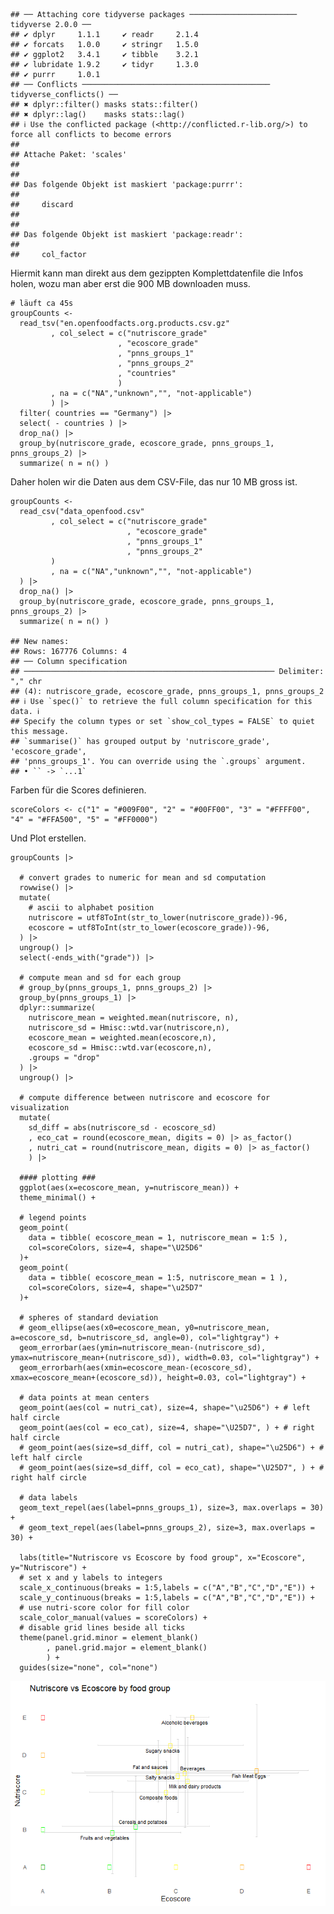     ## ── Attaching core tidyverse packages ──────────────────────── tidyverse 2.0.0 ──
    ## ✔ dplyr     1.1.1     ✔ readr     2.1.4
    ## ✔ forcats   1.0.0     ✔ stringr   1.5.0
    ## ✔ ggplot2   3.4.1     ✔ tibble    3.2.1
    ## ✔ lubridate 1.9.2     ✔ tidyr     1.3.0
    ## ✔ purrr     1.0.1     
    ## ── Conflicts ────────────────────────────────────────── tidyverse_conflicts() ──
    ## ✖ dplyr::filter() masks stats::filter()
    ## ✖ dplyr::lag()    masks stats::lag()
    ## ℹ Use the conflicted package (<http://conflicted.r-lib.org/>) to force all conflicts to become errors
    ## 
    ## Attache Paket: 'scales'
    ## 
    ## 
    ## Das folgende Objekt ist maskiert 'package:purrr':
    ## 
    ##     discard
    ## 
    ## 
    ## Das folgende Objekt ist maskiert 'package:readr':
    ## 
    ##     col_factor

Hiermit kann man direkt aus dem gezippten Komplettdatenfile die Infos
holen, wozu man aber erst die 900 MB downloaden muss.

    # läuft ca 45s
    groupCounts <-
      read_tsv("en.openfoodfacts.org.products.csv.gz"
             , col_select = c("nutriscore_grade"
                            , "ecoscore_grade"
                            , "pnns_groups_1"
                            , "pnns_groups_2"
                            , "countries"
                            )
             , na = c("NA","unknown","", "not-applicable")
             ) |>
      filter( countries == "Germany") |>
      select( - countries ) |>
      drop_na() |>
      group_by(nutriscore_grade, ecoscore_grade, pnns_groups_1, pnns_groups_2) |>
      summarize( n = n() )

Daher holen wir die Daten aus dem CSV-File, das nur 10 MB gross ist.

    groupCounts <-
      read_csv("data_openfood.csv"
             , col_select = c("nutriscore_grade"
                              , "ecoscore_grade"
                              , "pnns_groups_1"
                              , "pnns_groups_2"
             )
             , na = c("NA","unknown","", "not-applicable")
      ) |>
      drop_na() |>
      group_by(nutriscore_grade, ecoscore_grade, pnns_groups_1, pnns_groups_2) |>
      summarize( n = n() )

    ## New names:
    ## Rows: 167776 Columns: 4
    ## ── Column specification
    ## ──────────────────────────────────────────────────────── Delimiter: "," chr
    ## (4): nutriscore_grade, ecoscore_grade, pnns_groups_1, pnns_groups_2
    ## ℹ Use `spec()` to retrieve the full column specification for this data. ℹ
    ## Specify the column types or set `show_col_types = FALSE` to quiet this message.
    ## `summarise()` has grouped output by 'nutriscore_grade', 'ecoscore_grade',
    ## 'pnns_groups_1'. You can override using the `.groups` argument.
    ## • `` -> `...1`

Farben für die Scores definieren.

    scoreColors <- c("1" = "#009F00", "2" = "#00FF00", "3" = "#FFFF00", "4" = "#FFA500", "5" = "#FF0000")

Und Plot erstellen.

    groupCounts |>

      # convert grades to numeric for mean and sd computation
      rowwise() |>
      mutate(
        # ascii to alphabet position
        nutriscore = utf8ToInt(str_to_lower(nutriscore_grade))-96,
        ecoscore = utf8ToInt(str_to_lower(ecoscore_grade))-96,
      ) |>
      ungroup() |>
      select(-ends_with("grade")) |>

      # compute mean and sd for each group
      # group_by(pnns_groups_1, pnns_groups_2) |>
      group_by(pnns_groups_1) |>
      dplyr::summarize(
        nutriscore_mean = weighted.mean(nutriscore, n),
        nutriscore_sd = Hmisc::wtd.var(nutriscore,n),
        ecoscore_mean = weighted.mean(ecoscore,n),
        ecoscore_sd = Hmisc::wtd.var(ecoscore,n),
        .groups = "drop"
      ) |>
      ungroup() |>

      # compute difference between nutriscore and ecoscore for visualization
      mutate(
        sd_diff = abs(nutriscore_sd - ecoscore_sd)
        , eco_cat = round(ecoscore_mean, digits = 0) |> as_factor()
        , nutri_cat = round(nutriscore_mean, digits = 0) |> as_factor()
        ) |>

      #### plotting ###
      ggplot(aes(x=ecoscore_mean, y=nutriscore_mean)) +
      theme_minimal() +

      # legend points
      geom_point(
        data = tibble( ecoscore_mean = 1, nutriscore_mean = 1:5 ),
        col=scoreColors, size=4, shape="\U25D6"
      )+
      geom_point(
        data = tibble( ecoscore_mean = 1:5, nutriscore_mean = 1 ),
        col=scoreColors, size=4, shape="\u25D7"
      )+

      # spheres of standard deviation
      # geom_ellipse(aes(x0=ecoscore_mean, y0=nutriscore_mean, a=ecoscore_sd, b=nutriscore_sd, angle=0), col="lightgray") +
      geom_errorbar(aes(ymin=nutriscore_mean-(nutriscore_sd), ymax=nutriscore_mean+(nutriscore_sd)), width=0.03, col="lightgray") +
      geom_errorbarh(aes(xmin=ecoscore_mean-(ecoscore_sd), xmax=ecoscore_mean+(ecoscore_sd)), height=0.03, col="lightgray") +

      # data points at mean centers
      geom_point(aes(col = nutri_cat), size=4, shape="\u25D6") + # left half circle
      geom_point(aes(col = eco_cat), size=4, shape="\U25D7", ) + # right half circle
      # geom_point(aes(size=sd_diff, col = nutri_cat), shape="\u25D6") + # left half circle
      # geom_point(aes(size=sd_diff, col = eco_cat), shape="\U25D7", ) + # right half circle

      # data labels
      geom_text_repel(aes(label=pnns_groups_1), size=3, max.overlaps = 30) +
      # geom_text_repel(aes(label=pnns_groups_2), size=3, max.overlaps = 30) +

      labs(title="Nutriscore vs Ecoscore by food group", x="Ecoscore", y="Nutriscore") +
      # set x and y labels to integers
      scale_x_continuous(breaks = 1:5,labels = c("A","B","C","D","E")) +
      scale_y_continuous(breaks = 1:5,labels = c("A","B","C","D","E")) +
      # use nutri-score color for fill color
      scale_color_manual(values = scoreColors) +
      # disable grid lines beside all ticks
      theme(panel.grid.minor = element_blank()
            , panel.grid.major = element_blank()
            ) +
      guides(size="none", col="none")

![](martin_files/figure-markdown_strict/plot-1.png)
